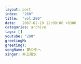 ```yaml
---
layout: post
index:  "280"
title:  "vol.280"
date:   2007-02-10 12:00:00 +0300
categories: archive
tags: []
youtube: "280"
greetingM: 
greetingT: 
songName: 夢の中へ
singer: 井上陽水
---
```

